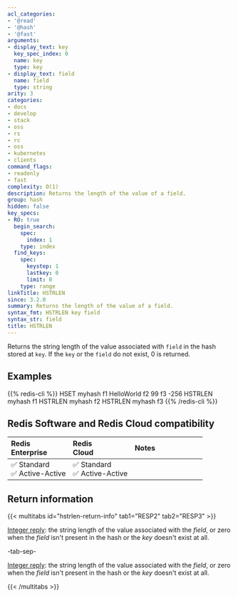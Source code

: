 ```yaml
---
acl_categories:
- '@read'
- '@hash'
- '@fast'
arguments:
- display_text: key
  key_spec_index: 0
  name: key
  type: key
- display_text: field
  name: field
  type: string
arity: 3
categories:
- docs
- develop
- stack
- oss
- rs
- rc
- oss
- kubernetes
- clients
command_flags:
- readonly
- fast
complexity: O(1)
description: Returns the length of the value of a field.
group: hash
hidden: false
key_specs:
- RO: true
  begin_search:
    spec:
      index: 1
    type: index
  find_keys:
    spec:
      keystep: 1
      lastkey: 0
      limit: 0
    type: range
linkTitle: HSTRLEN
since: 3.2.0
summary: Returns the length of the value of a field.
syntax_fmt: HSTRLEN key field
syntax_str: field
title: HSTRLEN
---
```

Returns the string length of the value associated with `field` in the hash stored at `key`. If the `key` or the `field` do not exist, 0 is returned.

## Examples

{{% redis-cli %}}
HSET myhash f1 HelloWorld f2 99 f3 -256
HSTRLEN myhash f1
HSTRLEN myhash f2
HSTRLEN myhash f3
{{% /redis-cli %}}

## Redis Software and Redis Cloud compatibility

| Redis<br />Enterprise | Redis<br />Cloud | <span style="min-width: 9em; display: table-cell">Notes</span> |
|:----------------------|:-----------------|:------|
| <span title="Supported">&#x2705; Standard</span><br /><span title="Supported"><nobr>&#x2705; Active-Active</nobr></span> | <span title="Supported">&#x2705; Standard</span><br /><span title="Supported"><nobr>&#x2705; Active-Active</nobr></span> |  |

## Return information

{{< multitabs id="hstrlen-return-info" 
    tab1="RESP2" 
    tab2="RESP3" >}}

[Integer reply](../../develop/reference/protocol-spec#integers): the string length of the value associated with the _field_, or zero when the _field_ isn't present in the hash or the _key_ doesn't exist at all.

-tab-sep-

[Integer reply](../../develop/reference/protocol-spec#integers): the string length of the value associated with the _field_, or zero when the _field_ isn't present in the hash or the _key_ doesn't exist at all.

{{< /multitabs >}}
